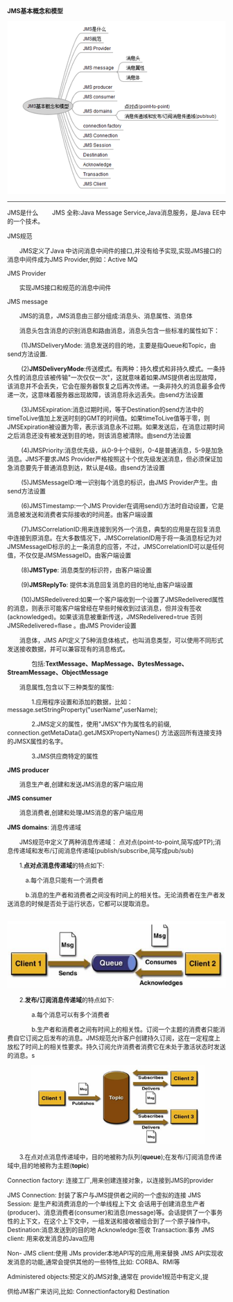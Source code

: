 **JMS基本概念和模型**

![](.\img\549850-20161126151607221-1174931714.png)

-------------------------------------------------------------------------------------------

JMS是什么
　　JMS 全称:Java Message Service,Java消息服务，是Java EE中的一个技术。

JMS规范

　　JMS定义了Java 中访问消息中间件的接口,并没有给予实现,实现JMS接口的消息中间件成为JMS Provider,例如：Active MQ

JMS Provider

　　实现JMS接口和规范的消息中间件

JMS message

　　JMS的消息，JMS消息由三部分组成:消息头、消息属性、消息体

　　消息头包含消息的识别消息和路由消息，消息头包含一些标准的属性如下：

　　 (1)JMSDeliveryMode: 消息发送的目的地，主要是指Queue和Topic，由send方法设置.

　　 (2)**JMSDeliveryMode**:传送模式。有两种：持久模式和非持久模式。一条持久性的消息应该被传输"一次仅仅一次"，这就意味着如果JMS提供者出现故障，该消息并不会丢失，它会在服务器恢复之后再次传递。一条非持久的消息最多会传递一次，这意味着服务器出现故障，该消息将永远丢失。由send方法设置

　　 (3)JMSExpiration:消息过期时间，等于Destination的send方法中的timeToLive值加上发送时刻的GMT的时间值。如果timeToLive值等于零，则JMSExpiration被设置为零，表示该消息永不过期。如果发送后，在消息过期时间之后消息还没有被发送到目的地，则该消息被清除。由send方法设置

　　 (4)JMSPriority:消息优先级，从0-9十个级别，0-4是普通消息，5-9是加急消息。JMS不要求JMS Provider严格按照这十个优先级发送消息，但必须保证加急消息要先于普通消息到达，默认是4级。由send方法设置

　　 (5)JMSMessageID:唯一识别每个消息的标识，由JMS Provider产生。由send方法设置

　　 (6)JMSTimestamp:一个JMS Provider在调用send()方法时自动设置，它是消息被发送和消费者实际接收的时间差。由客户端设置

　　 (7)JMSCorrelationID:用来连接到另外一个消息，典型的应用是在回复消息中连接到原消息。在大多数情况下，JMSCorrelationID用于将一条消息标记为对JMSMessageID标示的上一条消息的应答，不过，JMSCorrelationID可以是任何值，不仅仅是JMSMessageID。由客户端设置

　　 (8)**JMSType**: 消息类型的标识符，由客户端设置

　　 (9)**JMSReplyTo**: 提供本消息回复消息的目的地址,由客户端设置

　　 (10)JMSRedelivered:如果一个客户端收到一个设置了JMSRedelivered属性的消息，则表示可能客户端曾经在早些时候收到过该消息，但并没有签收(acknowledged)。如果该消息被重新传送，JMSRedelivered=true 否则 JMSRedelivered=flase 。由JMS Provider设置

　　消息体，JMS API定义了5种消息体格式，也叫消息类型，可以使用不同形式发送接收数据，并可以兼容现有的消息格式。

　　　　包括:**TextMessage、MapMessage、BytesMessage、StreamMessage、ObjectMessage**

　　消息属性,包含以下三种类型的属性:

　　　　1.应用程序设置和添加的数据，比如：message.setStringProperty("userName",userName);

　　　　2.JMS定义的属性，使用"JMSX"作为属性名的前缀, connection.getMetaData().getJMSXPropertyNames() 方法返回所有连接支持的JMSX属性的名字。

　　　　3.JMS供应商特定的属性

**JMS producer**

　　消息生产者,创建和发送JMS消息的客户端应用

**JMS consumer**

　　消息消费者,创建和处理JMS消息的客户端应用

**JMS domains**: 消息传递域

　　JMS规范中定义了两种消息传递域： 点对点(point-to-point,简写成PTP);消息传递域和发布/订阅消息传递域(publish/subscribe,简写成pub/sub)

　　1.**点对点消息传递域**的特点如下:

　　　a.每个消息只能有一个消费者

　　　b.消息的生产者和消费者之间没有时间上的相关性。无论消费者在生产者发送消息的时候是否处于运行状态，它都可以提取消息。

​      ![](.\img\549850-20161126150602675-2014151759.png)

　　2.**发布/订阅消息传递域**的特点如下:

　　　　a.每个消息可以有多个消费者

　　　　b.生产者和消费者之间有时间上的相关性。订阅一个主题的消费者只能消费自它订阅之后发布的消息。JMS规范允许客户创建持久订阅，这在一定程度上放松了时间上的相关性要求。持久订阅允许消费者消费它在未处于激活状态时发送的消息。s

　　　　![](.\img\549850-20161126150838721-868749780.png)

　　3.在点对点消息传递域中，目的地被称为队列(**queue**);在发布/订阅消息传递域中,目的地被称为主题(**topic**)

 

Connection factory: 连接工厂,用来创建连接对象，以连接到JMS的provider

JMS Connection: 封装了客户与JMS提供者之间的一个虚拟的连接
JMS Session: 是生产和消费消息的一个单线程上下文
会话用于创建消息生产者(producer)、消息消费者(consumer)和消息(message)等。会话提供了一个事务性的上下文，在这个上下文中，一组发送和接收被组合到了一个原子操作中。
Destination:消息发送到的目的地
Acknowledge:签收
Transaction:事务
JMS client: 用来收发消息的Java应用

Non- JMS client:使用 JMs provider本地API写的应用,用来替换 JMS API实现收发消息的功能,通常会提供其他的一些特性,比如: CORBA、RMI等

 Administered objects:预定义的JMS对象,通常在 provide1规范中有定义,提

供给JM客广来访问,比如: Connectionfactory和 Destination
